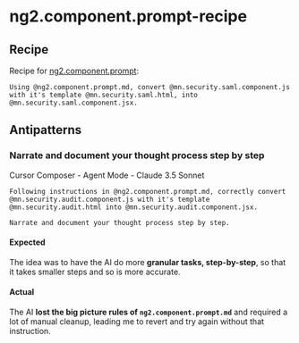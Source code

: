# ng2.component.prompt-recipe

## Recipe

Recipe for [ng2.component.prompt](../../ng2.component.prompt.md):

```text
Using @ng2.component.prompt.md, convert @mn.security.saml.component.js with it's template @mn.security.saml.html, into @mn.security.saml.component.jsx.
```

## Antipatterns

### Narrate and document your thought process step by step

Cursor Composer - Agent Mode - Claude 3.5 Sonnet

```text
Following instructions in @ng2.component.prompt.md, correctly convert @mn.security.audit.component.js with it's template @mn.security.audit.html into @mn.security.audit.component.jsx.

Narrate and document your thought process step by step.
```

#### Expected

The idea was to have the AI do more **granular tasks, step-by-step**, so that it takes smaller steps and so is more accurate.

#### Actual

The AI **lost the big picture rules of `ng2.component.prompt.md`** and required a lot of manual cleanup, leading me to revert and try again without that instruction.
